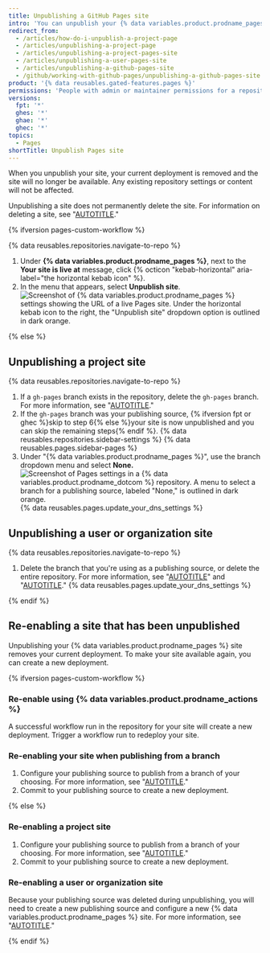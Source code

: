 ```yaml
---
title: Unpublishing a GitHub Pages site
intro: 'You can unpublish your {% data variables.product.prodname_pages %} site so that your current deployment is removed and the site is no longer available. This is different from deleting the site.'
redirect_from:
  - /articles/how-do-i-unpublish-a-project-page
  - /articles/unpublishing-a-project-page
  - /articles/unpublishing-a-project-pages-site
  - /articles/unpublishing-a-user-pages-site
  - /articles/unpublishing-a-github-pages-site
  - /github/working-with-github-pages/unpublishing-a-github-pages-site
product: '{% data reusables.gated-features.pages %}'
permissions: 'People with admin or maintainer permissions for a repository can unpublish a {% data variables.product.prodname_pages %} site.'
versions:
  fpt: '*'
  ghes: '*'
  ghae: '*'
  ghec: '*'
topics:
  - Pages
shortTitle: Unpublish Pages site
---
```


When you unpublish your site, your current deployment is removed and the site will no longer be available. Any existing repository settings or content will not be affected.

Unpublishing a site does not permanently delete the site. For information on deleting a site, see "[AUTOTITLE](/pages/getting-started-with-github-pages/deleting-a-github-pages-site)."

{% ifversion pages-custom-workflow %}

{% data reusables.repositories.navigate-to-repo %}
1. Under **{% data variables.product.prodname_pages %}**, next to the **Your site is live at** message, click {% octicon "kebab-horizontal" aria-label="the horizontal kebab icon" %}.
1. In the menu that appears, select **Unpublish site**.
   ![Screenshot of {% data variables.product.prodname_pages %} settings showing the URL of a live Pages site. Under the horizontal kebab icon to the right, the "Unpublish site" dropdown option is outlined in dark orange.](/assets/images/help/pages/unpublish-site.png)

{% else %}

## Unpublishing a project site

{% data reusables.repositories.navigate-to-repo %}
1. If a `gh-pages` branch exists in the repository, delete the `gh-pages` branch. For more information, see "[AUTOTITLE](/pull-requests/collaborating-with-pull-requests/proposing-changes-to-your-work-with-pull-requests/creating-and-deleting-branches-within-your-repository#deleting-a-branch)."
1. If the `gh-pages` branch was your publishing source, {% ifversion fpt or ghec %}skip to step 6{% else %}your site is now unpublished and you can skip the remaining steps{% endif %}.
{% data reusables.repositories.sidebar-settings %}
{% data reusables.pages.sidebar-pages %}
1. Under "{% data variables.product.prodname_pages %}", use the branch dropdown menu and select **None.**
   ![Screenshot of Pages settings in a {% data variables.product.prodname_dotcom %} repository. A menu to select a branch for a publishing source, labeled "None," is outlined in dark orange.](/assets/images/help/pages/publishing-source-drop-down.png)
{% data reusables.pages.update_your_dns_settings %}

## Unpublishing a user or organization site

{% data reusables.repositories.navigate-to-repo %}
1. Delete the branch that you're using as a publishing source, or delete the entire repository. For more information, see "[AUTOTITLE](/pull-requests/collaborating-with-pull-requests/proposing-changes-to-your-work-with-pull-requests/creating-and-deleting-branches-within-your-repository#deleting-a-branch)" and "[AUTOTITLE](/repositories/creating-and-managing-repositories/deleting-a-repository)."
{% data reusables.pages.update_your_dns_settings %}

{% endif %}

## Re-enabling a site that has been unpublished

Unpublishing your {% data variables.product.prodname_pages %} site removes your current deployment. To make your site available again, you can create a new deployment.

{% ifversion pages-custom-workflow %}

### Re-enable using {% data variables.product.prodname_actions %}

A successful workflow run in the repository for your site will create a new deployment. Trigger a workflow run to redeploy your site.

### Re-enabling your site when publishing from a branch

1. Configure your publishing source to publish from a branch of your choosing. For more information, see "[AUTOTITLE](/pages/getting-started-with-github-pages/configuring-a-publishing-source-for-your-github-pages-site#publishing-from-a-branch)."
1. Commit to your publishing source to create a new deployment.

{% else %}

### Re-enabling a project site

1. Configure your publishing source to publish from a branch of your choosing. For more information, see "[AUTOTITLE](/pages/getting-started-with-github-pages/configuring-a-publishing-source-for-your-github-pages-site#publishing-from-a-branch)."
1. Commit to your publishing source to create a new deployment.

### Re-enabling a user or organization site

Because your publishing source was deleted during unpublishing, you will need to create a new publishing source and configure a new {% data variables.product.prodname_pages %} site. For more information, see "[AUTOTITLE](/pages/getting-started-with-github-pages/configuring-a-publishing-source-for-your-github-pages-site#publishing-from-a-branch)."

{% endif %}
